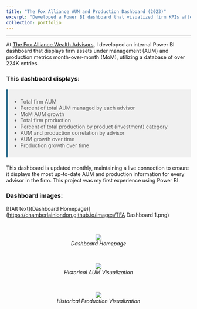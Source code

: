 ```yaml
---
title: "The Fox Alliance AUM and Production Dashboard (2023)"
excerpt: "Developed a Power BI dashboard that visualized firm KPIs after compiling a database of over 224K entries"
collection: portfolio
---
```

------
At [The Fox Alliance Wealth Advisors](https://www.foxalliancewealth.com/), I developed an internal Power BI dashboard that displays firm assets under management (AUM) and production metrics month-over-month (MoM), utilizing a database of over 224K entries.

### This dashboard displays:

<style>
  blockquote {
    padding: 10px;
    background-color: #f0f0f0;
    border-left: 5px solid #31708f;
    margin: 20px 0;
  }
</style>

> - Total firm AUM
> - Percent of total AUM managed by each advisor
> - MoM AUM growth
> - Total firm production
> - Percent of total production by product (investment) category
> - AUM and production correlation by advisor
> - AUM growth over time
> - Production growth over time

This dashboard is updated monthly, maintaining a live connection to ensure it displays the most up-to-date AUM and production information for every advisor in the firm. This project was my first experience using Power BI.

### Dashboard images:

[![Alt text](Dashboard Homepage)](https://chamberlainlondon.github.io/images/TFA Dashboard 1.png)

<br>

<p align="center">
  <img src="https://chamberlainlondon.github.io/images/TFA Dashboard 1.png">
  <br>
  <em>Dashboard Homepage</em>
</p>

<br>

<p align="center">
  <img src="https://chamberlainlondon.github.io/images/TFA Dashboard 2.png">
  <br>
  <em>Historical AUM Visualization</em>
</p>

<br>

<p align="center">
  <img src="https://chamberlainlondon.github.io/images/TFA Dashboard 3.png">
  <br>
  <em>Historical Production Visualization</em>
</p>

